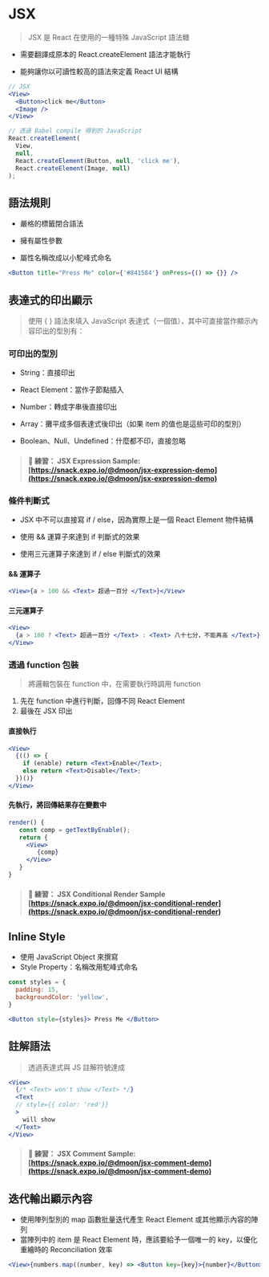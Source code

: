 # JSX

> JSX 是 React 在使用的一種特殊 JavaScript 語法糖

- 需要翻譯成原本的 React.createElement 語法才能執行

- 能夠讓你以可讀性較高的語法來定義 React UI 結構

```jsx
// JSX
<View>
  <Button>click me</Button>
  <Image />
</View>
```

```javascript
// 透過 Babel compile 得到的 JavaScript
React.createElement(
  View,
  null,
  React.createElement(Button, null, 'click me'),
  React.createElement(Image, null)
);
```

## 語法規則

- 嚴格的標籤閉合語法

- 擁有屬性參數
- 屬性名稱改成以小駝峰式命名

```jsx
<Button title="Press Me" color={'#841584'} onPress={() => {}} />
```

## 表達式的印出顯示

> 使用 { } 語法來填入 JavaScript 表達式（一個值），其中可直接當作顯示內容印出的型別有：

### 可印出的型別

- String：直接印出
- React Element：當作子節點插入

- Number：轉成字串後直接印出

- Array：攤平成多個表達式後印出（如果 item 的值也是這些可印的型別）

- Boolean、Null、Undefined：什麼都不印，直接忽略

> ####  練習： JSX Expression Sample: [https://snack.expo.io/@dmoon/jsx-expression-demo](https://snack.expo.io/@dmoon/jsx-expression-demo)

### 條件判斷式

- JSX 中不可以直接寫 if / else，因為實際上是一個 React Element 物件結構
- 使用 && 運算子來達到 if 判斷式的效果

- 使用三元運算子來達到 if / else 判斷式的效果

#### && 運算子

```jsx
<View>{a > 100 && <Text> 超過一百分 </Text>}</View>
```

#### 三元運算子

```jsx
<View>
  {a > 100 ? <Text> 超過一百分 </Text> : <Text> 八十七分，不能再高 </Text>}
</View>
```

### 透過 function 包裝

> 將邏輯包裝在 function 中，在需要執行時調用 function

1.  先在 function 中進行判斷，回傳不同 React Element
2.  最後在 JSX 印出

#### 直接執行

```jsx
<View>
  {(() => {
    if (enable) return <Text>Enable</Text>;
    else return <Text>Disable</Text>;
  })()}
</View>
```

#### 先執行，將回傳結果存在變數中

```jsx
render() {
   const comp = getTextByEnable();
   return {
     <View>
        {comp}
     </View>
   }
}
```

> ####  練習： JSX Conditional Render Sample [https://snack.expo.io/@dmoon/jsx-conditional-render](https://snack.expo.io/@dmoon/jsx-conditional-render)

## Inline Style

- 使用 JavaScript Object 來撰寫
- Style Property：名稱改用駝峰式命名

```jsx
const styles = {
  padding: 15,
  backgroundColor: 'yellow',
}

<Button style={styles}> Press Me </Button>
```

## 註解語法

> 透過表達式與 JS 註解符號達成

```jsx
<View>
  {/* <Text> won't show </Text> */}
  <Text
  // style={{ color: 'red'}}
  >
    will show
  </Text>
</View>
```

> ####  練習： JSX Comment Sample: [https://snack.expo.io/@dmoon/jsx-comment-demo](https://snack.expo.io/@dmoon/jsx-comment-demo)

## 迭代輸出顯示內容

- 使用陣列型別的 map 函數批量迭代產生 React Element 或其他顯示內容的陣列
- 當陣列中的 item 是 React Element 時，應該要給予一個唯一的 key，以優化重繪時的 Reconciliation 效率

```jsx
<View>{numbers.map((number, key) => <Button key={key}>{number}</Button>)}</View>
```
